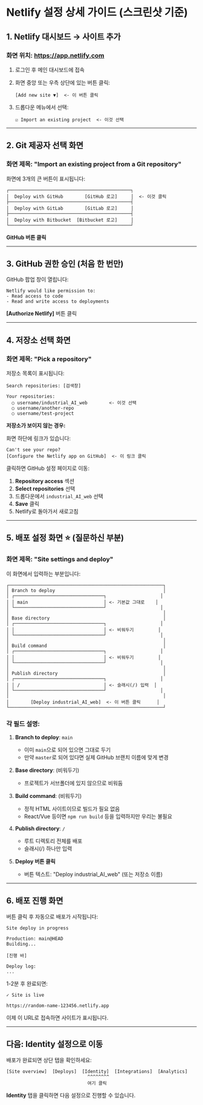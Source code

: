 # Netlify 설정 상세 가이드 (스크린샷 기준)

## 1. Netlify 대시보드 → 사이트 추가

### 화면 위치: https://app.netlify.com

1. 로그인 후 메인 대시보드에 접속
2. 화면 중앙 또는 우측 상단에 있는 버튼 클릭:
   ```
   [Add new site ▼]  <- 이 버튼 클릭
   ```

3. 드롭다운 메뉴에서 선택:
   ```
   ☑ Import an existing project  <- 이것 선택
   ```

---

## 2. Git 제공자 선택 화면

### 화면 제목: "Import an existing project from a Git repository"

화면에 3개의 큰 버튼이 표시됩니다:

```
┌─────────────────────────────────────────────┐
│  Deploy with GitHub        [GitHub 로고]     │  <- 이것 클릭
├─────────────────────────────────────────────┤
│  Deploy with GitLab        [GitLab 로고]     │
├─────────────────────────────────────────────┤
│  Deploy with Bitbucket  [Bitbucket 로고]     │
└─────────────────────────────────────────────┘
```

**GitHub 버튼 클릭**

---

## 3. GitHub 권한 승인 (처음 한 번만)

GitHub 팝업 창이 열립니다:

```
Netlify would like permission to:
- Read access to code
- Read and write access to deployments
```

**[Authorize Netlify]** 버튼 클릭

---

## 4. 저장소 선택 화면

### 화면 제목: "Pick a repository"

저장소 목록이 표시됩니다:

```
Search repositories: [검색창]

Your repositories:
  ○ username/industrial_AI_web        <- 이것 선택
  ○ username/another-repo
  ○ username/test-project
```

**저장소가 보이지 않는 경우:**

화면 하단에 링크가 있습니다:
```
Can't see your repo?
[Configure the Netlify app on GitHub]  <- 이 링크 클릭
```

클릭하면 GitHub 설정 페이지로 이동:
1. **Repository access** 섹션
2. **Select repositories** 선택
3. 드롭다운에서 `industrial_AI_web` 선택
4. **Save** 클릭
5. Netlify로 돌아가서 새로고침

---

## 5. 배포 설정 화면 ⭐ (질문하신 부분)

### 화면 제목: "Site settings and deploy"

이 화면에서 입력하는 부분입니다:

```
┌─────────────────────────────────────────────────────────┐
│ Branch to deploy                                        │
│ ┌─────────────────────────────────┐                    │
│ │ main                            │ <- 기본값 그대로    │
│ └─────────────────────────────────┘                    │
│                                                         │
│ Base directory                                          │
│ ┌─────────────────────────────────┐                    │
│ │                                 │ <- 비워두기         │
│ └─────────────────────────────────┘                    │
│                                                         │
│ Build command                                           │
│ ┌─────────────────────────────────┐                    │
│ │                                 │ <- 비워두기         │
│ └─────────────────────────────────┘                    │
│                                                         │
│ Publish directory                                       │
│ ┌─────────────────────────────────┐                    │
│ │ /                               │ <- 슬래시(/) 입력  │
│ └─────────────────────────────────┘                    │
│                                                         │
│        [Deploy industrial_AI_web]  <- 이 버튼 클릭      │
└─────────────────────────────────────────────────────────┘
```

### 각 필드 설명:

1. **Branch to deploy**: `main`
   - 이미 `main`으로 되어 있으면 그대로 두기
   - 만약 `master`로 되어 있다면 실제 GitHub 브랜치 이름에 맞게 변경

2. **Base directory**: (비워두기)
   - 프로젝트가 서브폴더에 있지 않으므로 비워둠

3. **Build command**: (비워두기)
   - 정적 HTML 사이트이므로 빌드가 필요 없음
   - React/Vue 등이면 `npm run build` 등을 입력하지만 우리는 불필요

4. **Publish directory**: `/`
   - 루트 디렉토리 전체를 배포
   - 슬래시(/) 하나만 입력

5. **Deploy 버튼 클릭**
   - 버튼 텍스트: "Deploy industrial_AI_web" (또는 저장소 이름)

---

## 6. 배포 진행 화면

버튼 클릭 후 자동으로 배포가 시작됩니다:

```
Site deploy in progress

Production: main@HEAD
Building...

[진행 바]

Deploy log:
...
```

1-2분 후 완료되면:
```
✓ Site is live

https://random-name-123456.netlify.app
```

이제 이 URL로 접속하면 사이트가 표시됩니다.

---

## 다음: Identity 설정으로 이동

배포가 완료되면 상단 탭을 확인하세요:

```
[Site overview]  [Deploys]  [Identity]  [Integrations]  [Analytics]
                              ^^^^^^^^
                              여기 클릭
```

**Identity** 탭을 클릭하면 다음 설정으로 진행할 수 있습니다.
